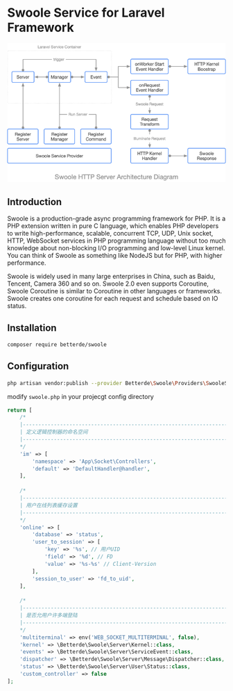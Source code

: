 # Swoole Service for Laravel Framework

![Artchitecture Diagram](./images/Swoole_Server_Artchitecture_Diagram.png)

## Introduction

Swoole is a production-grade async programming framework for PHP. It is a PHP extension written in pure C language, which enables PHP developers to write high-performance, scalable, concurrent TCP, UDP, Unix socket, HTTP, WebSocket services in PHP programming language without too much knowledge about non-blocking I/O programming and low-level Linux kernel. You can think of Swoole as something like NodeJS but for PHP, with higher performance.

Swoole is widely used in many large enterprises in China, such as Baidu, Tencent, Camera 360 and so on. Swoole 2.0 even supports Coroutine, Swoole Coroutine is similar to Coroutine in other languages or frameworks. Swoole creates one coroutine for each request and schedule based on IO status.

## Installation

```bash
composer require betterde/swoole
```

## Configuration

```bash
php artisan vendor:publish --provider Betterde\Swoole\Providers\SwooleServiceProvider
```

modify `swoole.php` in your projecgt config directory

```php
return [
    /*
    |--------------------------------------------------------------------------
    | 定义逻辑控制器的命名空间
    |--------------------------------------------------------------------------
    */
    'im' => [
        'namespace' => 'App\Socket\Controllers',
        'default' => 'DefaultHandler@handler',
    ],

    /*
    |--------------------------------------------------------------------------
    | 用户在线列表缓存设置
    |--------------------------------------------------------------------------
    */
    'online' => [
        'database' => 'status',
        'user_to_session' => [
            'key' => '%s', // 用户UID
            'field' => '%d', // FD
            'value' => '%s-%s' // Client-Version
        ],
        'session_to_user' => 'fd_to_uid',
    ],

    /*
    |--------------------------------------------------------------------------
    | 是否允用户许多端登陆
    |--------------------------------------------------------------------------
    */
    'multiterminal' => env('WEB_SOCKET_MULTITERMINAL', false),
    'kernel' => \Betterde\Swoole\Server\Kernel::class,
    'events' => \Betterde\Swoole\Server\ServiceEvent::class,
    'dispatcher' => \Betterde\Swoole\Server\Message\Dispatcher::class,
    'status' => \Betterde\Swoole\Server\User\Status::class,
    'custom_controller' => false
];
```
